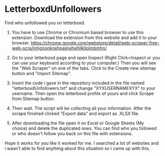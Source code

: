 # LetterboxdUnfollowers
Find who unfollowed you on letterboxd.

1) You have to use Chrome or Chromium based browser to use this extension. Download the extension from this website and add it to your browser.
https://chrome.google.com/webstore/detail/web-scraper-free-web-scra/jnhgnonknehpejjnehehllkliplmbmhn/

2) Go to your letterboxd page and open Inspect (Right Click>Inspect or you can use your keyboard according to your computer.) Then you will see the "Web Scraper" on one of the tabs. Click to the Create new sitemap button and "Import Sitemap".

3) Insert the code i gave in the repository included in the file named "letterboxdUnfollowers.txt" and change "XYXUSERNAMEXYX" to your username. Then open the letterboxd profile of yours and click Scrape from Sitemap button. 

4) Then wait. The script will be collecting all your information. After the scrape finished clicked "Export data" and export as .XLSX file.

5) After downloading the file open it on Excel or Google Sheets (My choice) and delete the duplicated ones. You can find who you followed or who doesn't follow you back on this file with extensions.

Hope it works for you like it worked for me.
I searched a lot of websites and i wasn't able to find anything about this situation so i came up with this. 
